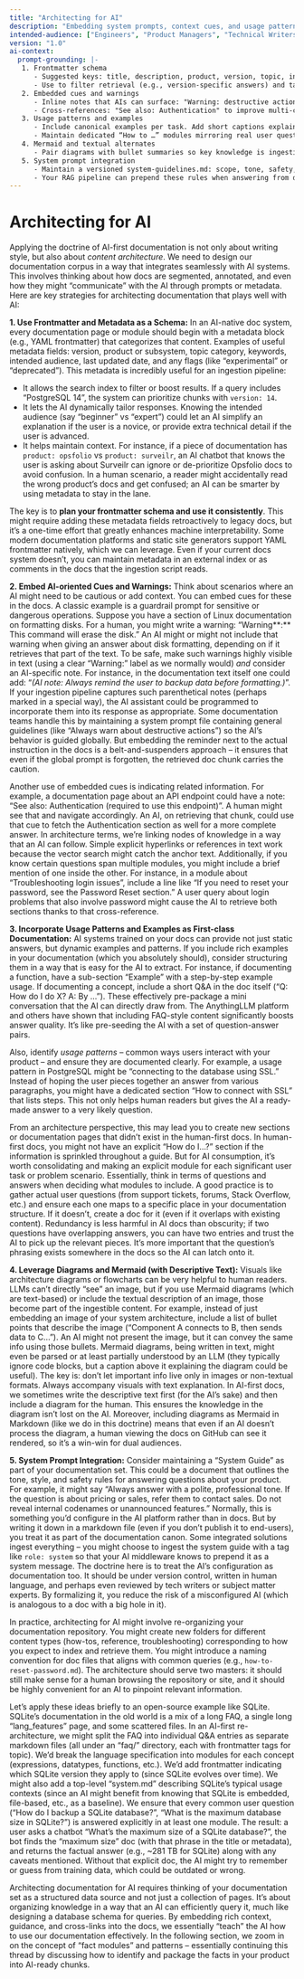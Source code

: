 ```yaml
---
title: "Architecting for AI"
description: "Embedding system prompts, context cues, and usage patterns in documentation to guide AI behavior."
intended-audience: ["Engineers", "Product Managers", "Technical Writers", "LLM Prompt Engineers"]
version: "1.0"
ai-context:
  prompt-grounding: |-
   1. Frontmatter schema
      - Suggested keys: title, description, product, version, topic, intended-audience, last-updated.
      - Use to filter retrieval (e.g., version-specific answers) and tailor tone or depth.
   2. Embedded cues and warnings
      - Inline notes that AIs can surface: "Warning: destructive action," "Prerequisite: enabled TLS."
      - Cross-references: "See also: Authentication" to improve multi-chunk retrieval.
   3. Usage patterns and examples
      - Include canonical examples per task. Add short captions explaining intent and result.
      - Maintain dedicated “How to …” modules mirroring real user questions.
   4. Mermaid and textual alternates
      - Pair diagrams with bullet summaries so key knowledge is ingestible as text.
   5. System prompt integration
      - Maintain a versioned system-guidelines.md: scope, tone, safety, citation policy.
      - Your RAG pipeline can prepend these rules when answering from docs.
---
```

# Architecting for AI

Applying the doctrine of AI-first documentation is not only about writing style, but also about *content architecture*. We need to design our documentation corpus in a way that integrates seamlessly with AI systems. This involves thinking about how docs are segmented, annotated, and even how they might “communicate” with the AI through prompts or metadata. Here are key strategies for architecting documentation that plays well with AI:

**1. Use Frontmatter and Metadata as a Schema:** In an AI-native doc system, every documentation page or module should begin with a metadata block (e.g., YAML frontmatter) that categorizes that content. Examples of useful metadata fields: version, product or subsystem, topic category, keywords, intended audience, last updated date, and any flags (like “experimental” or “deprecated”). This metadata is incredibly useful for an ingestion pipeline:

* It allows the search index to filter or boost results. If a query includes “PostgreSQL 14”, the system can prioritize chunks with `version: 14`.
* It lets the AI dynamically tailor responses. Knowing the intended audience (say “beginner” vs “expert”) could let an AI simplify an explanation if the user is a novice, or provide extra technical detail if the user is advanced.
* It helps maintain context. For instance, if a piece of documentation has `product: opsfolio` vs `product: surveilr`, an AI chatbot that knows the user is asking about Surveilr can ignore or de-prioritize Opsfolio docs to avoid confusion. In a human scenario, a reader might accidentally read the wrong product’s docs and get confused; an AI can be smarter by using metadata to stay in the lane.

The key is to **plan your frontmatter schema and use it consistently**. This might require adding these metadata fields retroactively to legacy docs, but it’s a one-time effort that greatly enhances machine interpretability. Some modern documentation platforms and static site generators support YAML frontmatter natively, which we can leverage. Even if your current docs system doesn’t, you can maintain metadata in an external index or as comments in the docs that the ingestion script reads.

**2. Embed AI-oriented Cues and Warnings:** Think about scenarios where an AI might need to be cautious or add context. You can embed cues for these in the docs. A classic example is a guardrail prompt for sensitive or dangerous operations. Suppose you have a section of Linux documentation on formatting disks. For a human, you might write a warning: “Warning**:** This command will erase the disk.” An AI might or might not include that warning when giving an answer about disk formatting, depending on if it retrieves that part of the text. To be safe, make such warnings highly visible in text (using a clear “Warning:” label as we normally would) *and* consider an AI-specific note. For instance, in the documentation text itself one could add: “*(AI note: Always remind the user to backup data before formatting.)*”. If your ingestion pipeline captures such parenthetical notes (perhaps marked in a special way), the AI assistant could be programmed to incorporate them into its response as appropriate. Some documentation teams handle this by maintaining a system prompt file containing general guidelines (like “Always warn about destructive actions”) so the AI’s behavior is guided globally. But embedding the reminder next to the actual instruction in the docs is a belt-and-suspenders approach – it ensures that even if the global prompt is forgotten, the retrieved doc chunk carries the caution.

Another use of embedded cues is indicating related information. For example, a documentation page about an API endpoint could have a note: “See also: Authentication (required to use this endpoint)”. A human might see that and navigate accordingly. An AI, on retrieving that chunk, could use that cue to fetch the Authentication section as well for a more complete answer. In architecture terms, we’re linking nodes of knowledge in a way that an AI can follow. Simple explicit hyperlinks or references in text work because the vector search might catch the anchor text. Additionally, if you know certain questions span multiple modules, you might include a brief mention of one inside the other. For instance, in a module about “Troubleshooting login issues”, include a line like “If you need to reset your password, see the Password Reset section.” A user query about login problems that also involve password might cause the AI to retrieve both sections thanks to that cross-reference.

**3. Incorporate Usage Patterns and Examples as First-class Documentation:** AI systems trained on your docs can provide not just static answers, but dynamic examples and patterns. If you include rich examples in your documentation (which you absolutely should), consider structuring them in a way that is easy for the AI to extract. For instance, if documenting a function, have a sub-section “Example” with a step-by-step example usage. If documenting a concept, include a short Q\&A in the doc itself (“Q: How do I do X? A: By ...”). These effectively pre-package a mini conversation that the AI can directly draw from. The AnythingLLM platform and others have shown that including FAQ-style content significantly boosts answer quality. It’s like pre-seeding the AI with a set of question-answer pairs.

Also, identify *usage patterns* – common ways users interact with your product – and ensure they are documented clearly. For example, a usage pattern in PostgreSQL might be “connecting to the database using SSL.” Instead of hoping the user pieces together an answer from various paragraphs, you might have a dedicated section “How to connect with SSL” that lists steps. This not only helps human readers but gives the AI a ready-made answer to a very likely question.

From an architecture perspective, this may lead you to create new sections or documentation pages that didn’t exist in the human-first docs. In human-first docs, you might not have an explicit “How do I…?” section if the information is sprinkled throughout a guide. But for AI consumption, it’s worth consolidating and making an explicit module for each significant user task or problem scenario. Essentially, think in terms of questions and answers when deciding what modules to include. A good practice is to gather actual user questions (from support tickets, forums, Stack Overflow, etc.) and ensure each one maps to a specific place in your documentation structure. If it doesn’t, create a doc for it (even if it overlaps with existing content). Redundancy is less harmful in AI docs than obscurity; if two questions have overlapping answers, you can have two entries and trust the AI to pick up the relevant pieces. It’s more important that the question’s phrasing exists somewhere in the docs so the AI can latch onto it.

**4. Leverage Diagrams and Mermaid (with Descriptive Text):** Visuals like architecture diagrams or flowcharts can be very helpful to human readers. LLMs can’t directly “see” an image, but if you use Mermaid diagrams (which are text-based) or include the textual description of an image, those become part of the ingestible content. For example, instead of just embedding an image of your system architecture, include a list of bullet points that describe the image (“Component A connects to B, then sends data to C…”). An AI might not present the image, but it can convey the same info using those bullets. Mermaid diagrams, being written in text, might even be parsed or at least partially understood by an LLM (they typically ignore code blocks, but a caption above it explaining the diagram could be useful). The key is: don’t let important info live only in images or non-textual formats. Always accompany visuals with text explanation. In AI-first docs, we sometimes write the descriptive text first (for the AI’s sake) and then include a diagram for the human. This ensures the knowledge in the diagram isn’t lost on the AI. Moreover, including diagrams as Mermaid in Markdown (like we do in this doctrine) means that even if an AI doesn’t process the diagram, a human viewing the docs on GitHub can see it rendered, so it’s a win-win for dual audiences.

**5. System Prompt Integration:** Consider maintaining a “System Guide” as part of your documentation set. This could be a document that outlines the tone, style, and safety rules for answering questions about your product. For example, it might say “Always answer with a polite, professional tone. If the question is about pricing or sales, refer them to contact sales. Do not reveal internal codenames or unannounced features.” Normally, this is something you’d configure in the AI platform rather than in docs. But by writing it down in a markdown file (even if you don’t publish it to end-users), you treat it as part of the documentation canon. Some integrated solutions ingest everything – you might choose to ingest the system guide with a tag like `role: system` so that your AI middleware knows to prepend it as a system message. The doctrine here is to treat the AI’s configuration as documentation too. It should be under version control, written in human language, and perhaps even reviewed by tech writers or subject matter experts. By formalizing it, you reduce the risk of a misconfigured AI (which is analogous to a doc with a big hole in it).

In practice, architecting for AI might involve re-organizing your documentation repository. You might create new folders for different content types (how-tos, reference, troubleshooting) corresponding to how you expect to index and retrieve them. You might introduce a naming convention for doc files that aligns with common queries (e.g., `how-to-reset-password.md`). The architecture should serve two masters: it should still make sense for a human browsing the repository or site, and it should be highly convenient for an AI to pinpoint relevant information.

Let’s apply these ideas briefly to an open-source example like SQLite. SQLite’s documentation in the old world is a mix of a long FAQ, a single long “lang\_features” page, and some scattered files. In an AI-first re-architecture, we might split the FAQ into individual Q\&A entries as separate markdown files (all under an “faq/” directory, each with frontmatter tags for topic). We’d break the language specification into modules for each concept (expressions, datatypes, functions, etc.). We’d add frontmatter indicating which SQLite version they apply to (since SQLite evolves over time). We might also add a top-level “system.md” describing SQLite’s typical usage contexts (since an AI might benefit from knowing that SQLite is embedded, file-based, etc., as a baseline). We ensure that every common user question (“How do I backup a SQLite database?”, “What is the maximum database size in SQLite?”) is answered explicitly in at least one module. The result: a user asks a chatbot “What’s the maximum size of a SQLite database?”, the bot finds the “maximum size” doc (with that phrase in the title or metadata), and returns the factual answer (e.g., \~281 TB for SQLite) along with any caveats mentioned. Without that explicit doc, the AI might try to remember or guess from training data, which could be outdated or wrong.

Architecting documentation for AI requires thinking of your documentation set as a structured data source and not just a collection of pages. It’s about organizing knowledge in a way that an AI can efficiently query it, much like designing a database schema for queries. By embedding rich context, guidance, and cross-links into the docs, we essentially “teach” the AI how to use our documentation effectively. In the following section, we zoom in on the concept of “fact modules” and patterns – essentially continuing this thread by discussing how to identify and package the facts in your product into AI-ready chunks.
